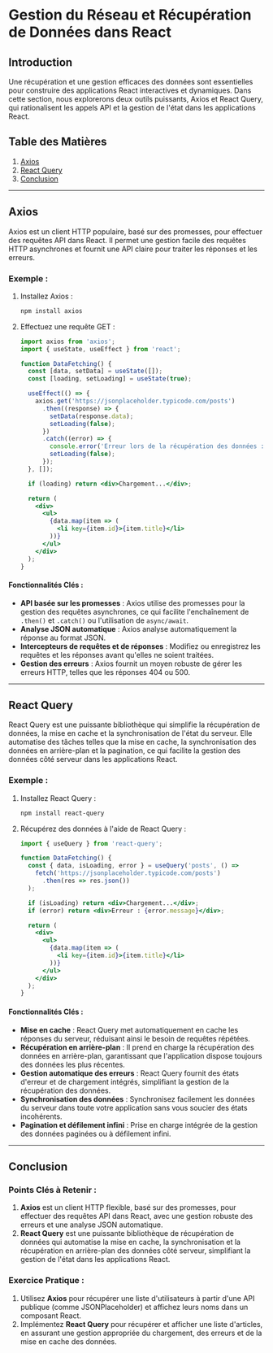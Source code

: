 
# Gestion du Réseau et Récupération de Données dans React

## Introduction
Une récupération et une gestion efficaces des données sont essentielles pour construire des applications React interactives et dynamiques. Dans cette section, nous explorerons deux outils puissants, Axios et React Query, qui rationalisent les appels API et la gestion de l'état dans les applications React.

## Table des Matières
1. [Axios](#axios)
2. [React Query](#react-query)
3. [Conclusion](#conclusion)

---

## Axios
Axios est un client HTTP populaire, basé sur des promesses, pour effectuer des requêtes API dans React. Il permet une gestion facile des requêtes HTTP asynchrones et fournit une API claire pour traiter les réponses et les erreurs.

### Exemple :
1. Installez Axios :
   ```bash
   npm install axios
   ```
2. Effectuez une requête GET :
   ```jsx
   import axios from 'axios';
   import { useState, useEffect } from 'react';

   function DataFetching() {
     const [data, setData] = useState([]);
     const [loading, setLoading] = useState(true);

     useEffect(() => {
       axios.get('https://jsonplaceholder.typicode.com/posts')
         .then((response) => {
           setData(response.data);
           setLoading(false);
         })
         .catch((error) => {
           console.error('Erreur lors de la récupération des données :', error);
           setLoading(false);
         });
     }, []);

     if (loading) return <div>Chargement...</div>;

     return (
       <div>
         <ul>
           {data.map(item => (
             <li key={item.id}>{item.title}</li>
           ))}
         </ul>
       </div>
     );
   }
   ```

#### Fonctionnalités Clés :
- **API basée sur les promesses** : Axios utilise des promesses pour la gestion des requêtes asynchrones, ce qui facilite l'enchaînement de `.then()` et `.catch()` ou l'utilisation de `async/await`.
- **Analyse JSON automatique** : Axios analyse automatiquement la réponse au format JSON.
- **Intercepteurs de requêtes et de réponses** : Modifiez ou enregistrez les requêtes et les réponses avant qu'elles ne soient traitées.
- **Gestion des erreurs** : Axios fournit un moyen robuste de gérer les erreurs HTTP, telles que les réponses 404 ou 500.

---

## React Query
React Query est une puissante bibliothèque qui simplifie la récupération de données, la mise en cache et la synchronisation de l'état du serveur. Elle automatise des tâches telles que la mise en cache, la synchronisation des données en arrière-plan et la pagination, ce qui facilite la gestion des données côté serveur dans les applications React.

### Exemple :
1. Installez React Query :
   ```bash
   npm install react-query
   ```
2. Récupérez des données à l'aide de React Query :
   ```jsx
   import { useQuery } from 'react-query';

   function DataFetching() {
     const { data, isLoading, error } = useQuery('posts', () =>
       fetch('https://jsonplaceholder.typicode.com/posts')
         .then(res => res.json())
     );

     if (isLoading) return <div>Chargement...</div>;
     if (error) return <div>Erreur : {error.message}</div>;

     return (
       <div>
         <ul>
           {data.map(item => (
             <li key={item.id}>{item.title}</li>
           ))}
         </ul>
       </div>
     );
   }
   ```

#### Fonctionnalités Clés :
- **Mise en cache** : React Query met automatiquement en cache les réponses du serveur, réduisant ainsi le besoin de requêtes répétées.
- **Récupération en arrière-plan** : Il prend en charge la récupération des données en arrière-plan, garantissant que l'application dispose toujours des données les plus récentes.
- **Gestion automatique des erreurs** : React Query fournit des états d'erreur et de chargement intégrés, simplifiant la gestion de la récupération des données.
- **Synchronisation des données** : Synchronisez facilement les données du serveur dans toute votre application sans vous soucier des états incohérents.
- **Pagination et défilement infini** : Prise en charge intégrée de la gestion des données paginées ou à défilement infini.

---

## Conclusion

### Points Clés à Retenir :
1. **Axios** est un client HTTP flexible, basé sur des promesses, pour effectuer des requêtes API dans React, avec une gestion robuste des erreurs et une analyse JSON automatique.
2. **React Query** est une puissante bibliothèque de récupération de données qui automatise la mise en cache, la synchronisation et la récupération en arrière-plan des données côté serveur, simplifiant la gestion de l'état dans les applications React.

### Exercice Pratique :
1. Utilisez **Axios** pour récupérer une liste d'utilisateurs à partir d'une API publique (comme JSONPlaceholder) et affichez leurs noms dans un composant React.
2. Implémentez **React Query** pour récupérer et afficher une liste d'articles, en assurant une gestion appropriée du chargement, des erreurs et de la mise en cache des données.
